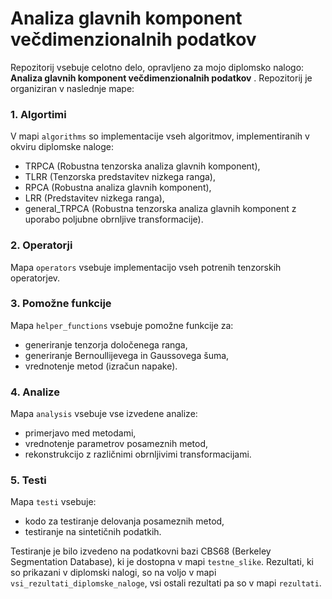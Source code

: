 # Analiza glavnih komponent večdimenzionalnih podatkov

Repozitorij vsebuje celotno delo, opravljeno za mojo diplomsko nalogo: **Analiza glavnih komponent večdimenzionalnih podatkov** .
Repozitorij je organiziran v naslednje mape:

### 1. Algortimi

V mapi `algorithms` so implementacije vseh algoritmov, implementiranih v okviru diplomske naloge:

- TRPCA (Robustna tenzorska analiza glavnih komponent),
- TLRR (Tenzorska predstavitev nizkega ranga),
- RPCA (Robustna analiza glavnih komponent),
- LRR (Predstavitev nizkega ranga),
- general_TRPCA (Robustna tenzorska analiza glavnih komponent z uporabo poljubne obrnljive transformacije).

### 2. Operatorji

Mapa `operators` vsebuje implementacijo vseh potrenih tenzorskih operatorjev.

### 3. Pomožne funkcije

Mapa `helper_functions` vsebuje pomožne funkcije za:

- generiranje tenzorja določenega ranga,
- generiranje Bernoullijevega in Gaussovega šuma,
- vrednotenje metod (izračun napake).

### 4. Analize

Mapa `analysis` vsebuje vse izvedene analize:

- primerjavo med metodami,
- vrednotenje parametrov posameznih metod,
- rekonstrukcijo z različnimi obrnljivimi transformacijami.

### 5. Testi

Mapa `testi` vsebuje:

- kodo za testiranje delovanja posameznih metod,
- testiranje na sintetičnih podatkih.

Testiranje je bilo izvedeno na podatkovni bazi CBS68 (Berkeley Segmentation Database), ki je dostopna v mapi `testne_slike`.
Rezultati, ki so prikazani v diplomski nalogi, so na voljo v mapi `vsi_rezultati_diplomske_naloge`, vsi ostali rezultati pa so v mapi `rezultati`.
